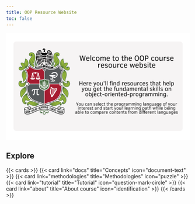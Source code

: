 ```yaml
---
title: OOP Resource Website 
toc: false
---
```


![](first.png)

## Explore

{{< cards >}}
  {{< card link="docs" title="Concepts" icon="document-text" >}}
  {{< card link="methodologies" title="Methodologies" icon="puzzle" >}}
  {{< card link="tutorial" title="Tutorial" icon="question-mark-circle" >}}
  {{< card link="about" title="About course" icon="identification" >}}
{{< /cards >}}
